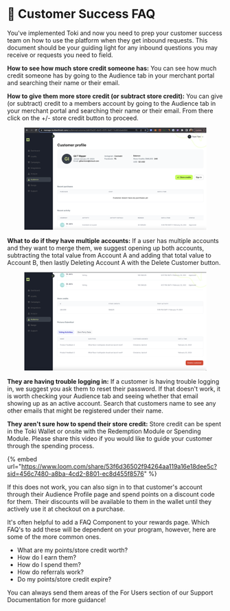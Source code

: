 # 🥰 Customer Success FAQ

You've implemented Toki and now you need to prep your customer success team on how to use the platform when they get inbound requests. This document should be your guiding light for any inbound questions you may receive or requests you need to field.

**How to see how much store credit someone has:** You can see how much credit someone has by going to the Audience tab in your merchant portal and searching their name or their email.

**How to give them more store credit (or subtract store credit):** You can give (or subtract) credit to a members account by going to the Audience tab in your merchant portal and searching their name or their email. From there click on the +/- store credit button to proceed.

<figure><img src="../.gitbook/assets/Screen Shot 2023-07-20 at 2.36.35 PM.png" alt=""><figcaption></figcaption></figure>

**What to do if they have multiple accounts:** If a user has multiple accounts and they want to merge them, we suggest opening up both accounts, subtracting the total value from Account A and adding that total value to Account B, then lastly Deleting Account A with the Delete Customer button.

<figure><img src="../.gitbook/assets/Screen Shot 2023-07-20 at 2.38.23 PM.png" alt=""><figcaption></figcaption></figure>

**They are having trouble logging in:** If a customer is having trouble logging in, we suggest you ask them to reset their password. If that doesn't work, it is worth checking your Audience tab and seeing whether that email showing up as an active account. Search that customers name to see any other emails that might be registered under their name.

**They aren't sure how to spend their store credit:** Store credit can be spent in the Toki Wallet or onsite with the Redemption Module or Spending Module. Please share this video if you would like to guide your customer through the spending process.

{% embed url="https://www.loom.com/share/53f6d36502f94264aa119a16e18dee5c?sid=456c7480-a8ba-4cd2-8801-ec8d455f8576" %}

If this does not work, you can also sign in to that customer's account through their Audience Profile page and spend points on a discount code for them. Their discounts will be available to them in the wallet until they actively use it at checkout on a purchase.

It's often helpful to add a FAQ Component to your rewards page. Which FAQ's to add these will be dependent on your program, however, here are some of the more common ones.

* What are my points/store credit worth?
* How do I earn them?
* How do I spend them?
* How do referrals work?
* Do my points/store credit expire?

You can always send them areas of the For Users section of our Support Documentation for more guidance!


